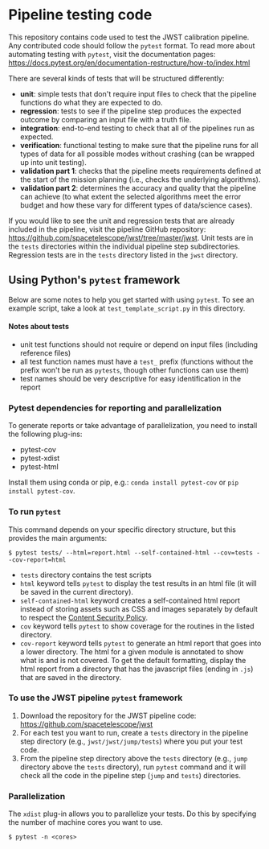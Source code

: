 # Pipeline testing code

This repository contains code used to test the JWST calibration pipeline. Any contributed code should follow the `pytest` format. To read more about automating testing with `pytest`, visit the documentation pages: https://docs.pytest.org/en/documentation-restructure/how-to/index.html

There are several kinds of tests that will be structured differently: 
- **unit**: simple tests that don't require input files to check that the pipeline functions do what they are expected to do.
- **regression**: tests to see if the pipeline step produces the expected outcome by comparing an input file with a truth file.
- **integration**: end-to-end testing to check that all of the pipelines run as expected.
- **verification**: functional testing to make sure that the pipeline runs for all types of data for all possible modes without crashing (can be wrapped up into unit testing).
- **validation part 1**: checks that the pipeline meets requirements defined at the start of the mission planning (i.e., checks the underlying algorithms).
- **validation part 2**: determines the accuracy and quality that the pipeline can achieve (to what extent the selected algorithms meet the error budget and how these vary for different types of data/science cases). 

If you would like to see the unit and regression tests that are already included in the pipeline, visit the pipeline GitHub repository: https://github.com/spacetelescope/jwst/tree/master/jwst. Unit tests are in the `tests` directories within the individual pipeline step subdirectories. Regression tests are in the `tests` directory listed in the `jwst` directory. 



## Using Python's `pytest` framework 

Below are some notes to help you get started with using `pytest`. To see an example script, take a look at `test_template_script.py` in this directory. 

#### Notes about tests

- unit test functions should not require or depend on input files (including reference files)
- all test function names must have a `test_` prefix (functions without the prefix won't be run as `pytests`, though other functions can use them)
- test names should be very descriptive for easy identification in the report


### Pytest dependencies for reporting and parallelization

To generate reports or take advantage of parallelization, you need to install the following plug-ins: 
- pytest-cov
- pytest-xdist
- pytest-html

Install them using conda or pip, e.g.: `conda install pytest-cov` or `pip install pytest-cov`. 

### To run `pytest`

This command depends on your specific directory structure, but this provides the main arguments: 

`$ pytest tests/ --html=report.html --self-contained-html --cov=tests --cov-report=html`

- `tests` directory contains the test scripts
- `html` keyword tells `pytest` to display the test results in an html file (it will be saved in the current directory).
- `self-contained-html` keyword creates a self-contained html report instead of storing assets such as CSS and images separately by default to respect the [Content Security Policy](https://developer.mozilla.org/en-US/docs/Web/HTTP/CSP).
- `cov` keyword tells `pytest` to show coverage for the routines in the listed directory.
- `cov-report` keyword tells `pytest` to generate an html report that goes into a lower directory. The html for a given module is annotated to show what is and is not covered. To get the default formatting, display the html report from a directory that has the javascript files (ending in `.js`) that are saved in the directory.


### To use the JWST pipeline `pytest` framework

1. Download the repository for the JWST pipeline code: https://github.com/spacetelescope/jwst
2. For each test you want to run, create a `tests` directory in the pipeline step directory (e.g., `jwst/jwst/jump/tests`) where you put your test code.
3. From the pipeline step directory above the `tests` directory (e.g., `jump` directory above the `tests` directory), run `pytest` command and it will check all the code in the pipeline step (`jump` and `tests`) directories.


### Parallelization
The `xdist` plug-in allows you to parallelize your tests. Do this by specifying the number of machine cores you want to use.

`$ pytest -n <cores>`
